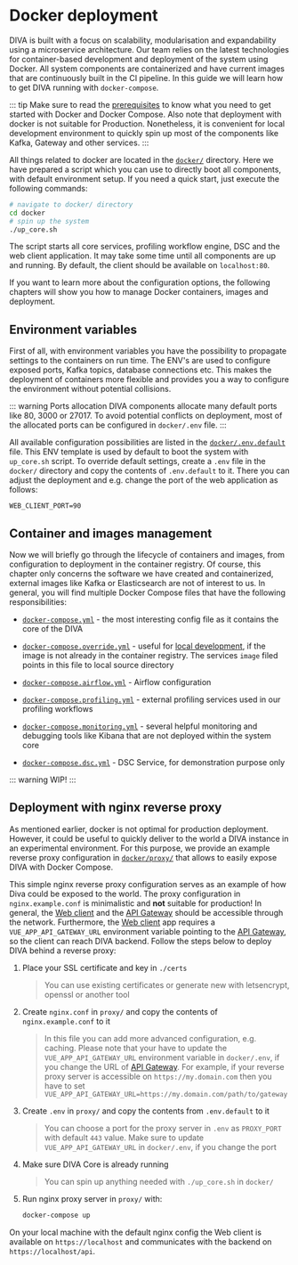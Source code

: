 # Docker deployment

DIVA is built with a focus on scalability, modularisation and expandability using a microservice architecture. Our team 
relies on the latest technologies for container-based development and deployment of the system using Docker.
All system components are containerized and have current images that are
continuously built in the CI pipeline. In this guide we will learn how to get DIVA running with `docker-compose`.


::: tip
Make sure to read the [prerequisites](./README.md) to know what you need to get started with Docker and Docker Compose.
Also note that deployment with docker is not suitable for Production. Nonetheless, it is convenient for local development 
environment to quickly spin up most of the components like Kafka, Gateway and other services.
:::

All things related to docker are located in the [`docker/`](https://gitlab.cc-asp.fraunhofer.de/diva/drm/-/tree/master/docker)
directory. Here we have prepared a script which you can use to directly boot 
all components, with default environment setup. If you need a quick start,
just execute the following commands:

```bash
# navigate to docker/ directory
cd docker
# spin up the system
./up_core.sh
```

The script starts all core services, profiling workflow engine, DSC and the web client application. It may take some 
time until all components are up and running. By default, the client should be available on `localhost:80`.

If you want to learn more about the configuration options, the following chapters will show you 
how to manage Docker containers, images and deployment.

## Environment variables

First of all, with environment variables you have the possibility to propagate settings to the containers on run time. 
The ENV's are used to configure exposed ports, Kafka topics, database connections etc. This makes the deployment 
of containers more flexible and provides you a way to configure the environment without potential collisions.

::: warning Ports allocation
DIVA components allocate many default ports like 80, 3000 or 27017. To avoid potential conflicts on deployment, most of the allocated ports can
be configured in `docker/.env` file.
:::

All available configuration possibilities are listed in the [`docker/.env.default`](https://gitlab.cc-asp.fraunhofer.de/diva/drm/-/blob/master/docker/.env.default) file.
This ENV template is used by default to boot the system with `up_core.sh` script. To override default settings, create 
a `.env` file in the `docker/` directory and copy the contents of `.env.default` to it. There you can adjust the deployment 
and e.g. change the port of the web application as follows:

```env
WEB_CLIENT_PORT=90
```

## Container and images management

Now we will briefly go through the lifecycle of containers and images, from configuration to deployment in the container registry. 
Of course, this chapter only concerns the software we have created and containerized, external images like Kafka or Elasticsearch are not of interest to us.
In general, you will find multiple Docker Compose files that have the following responsibilities:

+ [`docker-compose.yml`](https://gitlab.cc-asp.fraunhofer.de/diva/drm/-/blob/master/docker/docker-compose.yml) - the most 
  interesting config file as it contains the core of the DIVA

+ [`docker-compose.override.yml`](https://gitlab.cc-asp.fraunhofer.de/diva/drm/-/blob/master/docker/docker-compose.override.yml) - useful for [local development](#local-development), if
  the image is not already in the container registry. The services `image` filed points in this file to local source directory

+ [`docker-compose.airflow.yml`](https://gitlab.cc-asp.fraunhofer.de/diva/drm/-/blob/master/docker/docker-compose.airflow.yml) - Airflow configuration

+ [`docker-compose.profiling.yml`](https://gitlab.cc-asp.fraunhofer.de/diva/drm/-/blob/master/docker/docker-compose.profiling.yml) - external profiling services
  used in our profiling workflows

+ [`docker-compose.monitoring.yml`](https://gitlab.cc-asp.fraunhofer.de/diva/drm/-/blob/master/docker/docker-compose.monitoring.yml) - several helpful monitoring
 and debugging tools like Kibana that are not deployed within the system core

+ [`docker-compose.dsc.yml`](https://gitlab.cc-asp.fraunhofer.de/diva/drm/-/blob/master/docker/docker-compose.dsc.yml) - DSC Service, for demonstration purpose only

::: warning
WIP!
:::

## Deployment with nginx reverse proxy

As mentioned earlier, docker is not optimal for production deployment. However, it could be useful to quickly deliver to the world a 
DIVA instance in an experimental environment. For this purpose, we provide an example reverse proxy configuration in 
[`docker/proxy/`](https://gitlab.cc-asp.fraunhofer.de/diva/drm/-/tree/master/docker/proxy/) that allows 
to easily expose DIVA with Docker Compose.

This simple nginx reverse proxy configuration serves as an example of how Diva could be exposed to the world. The proxy
configuration in `nginx.example.conf` is minimalistic and **not** suitable for production! In general, the 
[Web client](../architecture/web-client.md) and the [API Gateway](../architecture/gateway.md) should be accessible through the network. Furthermore,
the [Web client](../architecture/web-client.md) app requires a `VUE_APP_API_GATEWAY_URL`
environment variable pointing to the [API Gateway](../architecture/gateway.md), so the client can reach DIVA backend. 
Follow the steps below to deploy DIVA behind a reverse proxy:
1. Place your SSL certificate and key in `./certs`
   > You can use existing certificates or generate new with letsencrypt, openssl or another tool
2. Create `nginx.conf` in `proxy/` and copy the contents of `nginx.example.conf` to it
   > In this file you can add more advanced configuration, e.g. caching.
   > Please note that your have to update the `VUE_APP_API_GATEWAY_URL`
   environment variable in `docker/.env`, if you change the URL of [API Gateway](../architecture/gateway.md). For example, if your reverse proxy
   > server is accessible on `https://my.domain.com` then you have to set `VUE_APP_API_GATEWAY_URL=https://my.domain.com/path/to/gateway`
4. Create `.env` in `proxy/` and copy the contents from `.env.default` to it
   > You can choose a port for the proxy server in `.env` as `PROXY_PORT` with default `443` value. Make sure to update
   > `VUE_APP_API_GATEWAY_URL` in `docker/.env`, if you change the port
3. Make sure DIVA Core is already running
   > You can spin up anything needed with `./up_core.sh` in `docker/`
5. Run nginx proxy server in `proxy/` with:
   ```bash
   docker-compose up
   ```
On your local machine with the default nginx config the Web client is available on `https://localhost` and communicates with
the backend on `https://localhost/api`.